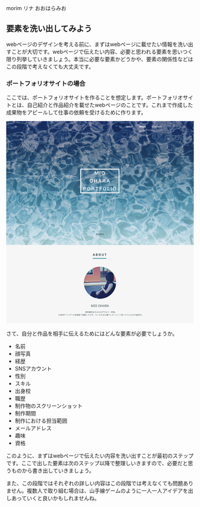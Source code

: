 

morim
リナ
おおはらみお



## 要素を洗い出してみよう
 webページのデザインを考える前に、まずはwebページに載せたい情報を洗い出すことが大切です。webページで伝えたい内容、必要と思われる要素を思いつく限り列挙していきましょう。本当に必要な要素かどうかや、要素の関係性などはこの段階で考えなくても大丈夫です。

### ポートフォリオサイトの場合
 ここでは、ポートフォリオサイトを作ることを想定します。ポートフォリオサイトとは、自己紹介と作品紹介を載せたwebページのことです。これまで作成した成果物をアピールして仕事の依頼を受けるために作ります。

![ポートフォリオサイト](./img/portofolio.png)

 さて、自分と作品を相手に伝えるためにはどんな要素が必要でしょうか。
 - 名前
 - 顔写真
 - 経歴
 - SNSアカウント
 - 性別
 - スキル
 - 出身校
 - 職歴
 - 制作物のスクリーンショット
 - 制作期間
 - 制作における担当範囲
 - メールアドレス
 - 趣味
 - 資格

このように、まずはwebページで伝えたい内容を洗い出すことが最初のステップです。ここで出した要素は次のステップ以降で整理しいきますので、必要だと思うものから書き出していきましょう。

また、この段階ではそれぞれの詳しい内容はこの段階では考えなくても問題ありません。複数人で取り組む場合は、山手線ゲームのように一人一人アイデアを出しあっていくと良いかもしれませんね。
